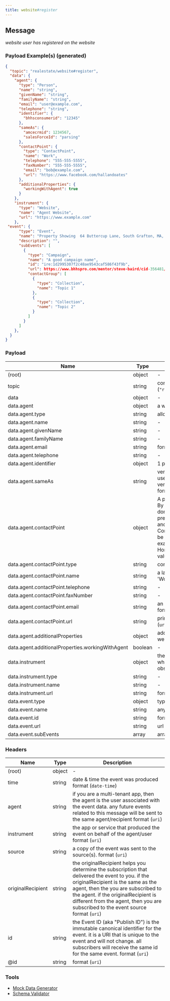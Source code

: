 ```yaml
---
title: website#register
---
```


## Message

_website user has registered on the website_

### Payload Example(s) (generated)

```json
{
  "topic": "realestate/website#register",
  "data": {
    "agent": {
      "type": "Person",
      "name": "string",
      "givenName": "string",
      "familyName": "string",
      "email": "user@example.com",
      "telephone": "string",
      "identifier": {
        "bhhsconsumerid": "12345"
      },
      "sameAs": {
        "amcecrmid": 1234567,
        "salesForceId": "parsing"
      },
      "contactPoint": {
        "type": "ContactPoint",
        "name": "Work",
        "telephone": "555-555-5555",
        "faxNumber": "555-555-5555",
        "email": "bob@example.com",
        "url": "https://www.facebook.com/hallandoates"
      },
      "additionalProperties": {
        "workingWithAgent": true
      }
    },
    "instrument": {
      "type": "Website",
      "name": "Agent Website",
      "url": "https://www.example.com"
    },
 "event": {
      "type": "Event",
      "name": "Property Showing  64 Buttercup Lane, South Grafton, MA, USA",
      "description": "",
      "subEvents": [
        {
          "type": "Campaign",
          "name": "A good campaign name",
          "id": "ire:1d2995307f2c48ae9543caf586f43f9b",
          "url": https://www.bhhspro.com/mentor/steve-baird/cid-356481/oh/889-hartford-drive-44035/pid-338005633,
          "contactGroup": [
            {
              "type": "Collection",
              "name": "Topic 1"
            },
            {
              "type": "Collection",
              "name": "Topic 2"
            }
          ]
        }
      ]
    },
  }
}
```

### Payload

| Name                                             | Type    | Description                                                                                                                                                                                                                                                                                 |
| ------------------------------------------------ | ------- | ------------------------------------------------------------------------------------------------------------------------------------------------------------------------------------------------------------------------------------------------------------------------------------------- |
| (root)                                           | object  | -                                                                                                                                                                                                                                                                                           |
| topic                                            | string  | const (`"realestate/website#register"`)                                                                                                                                                                                                                                                     |
| data                                             | object  | -                                                                                                                                                                                                                                                                                           |
| data.agent                                       | object  | a website user/visitor                                                                                                                                                                                                                                                                      |
| data.agent.type                                  | string  | allowed (`"Person"`, `"Contact"`)                                                                                                                                                                                                                                                           |
| data.agent.name                                  | string  | -                                                                                                                                                                                                                                                                                           |
| data.agent.givenName                             | string  | -                                                                                                                                                                                                                                                                                           |
| data.agent.familyName                            | string  | -                                                                                                                                                                                                                                                                                           |
| data.agent.email                                 | string  | format (`email`)                                                                                                                                                                                                                                                                            |
| data.agent.telephone                             | string  | -                                                                                                                                                                                                                                                                                           |
| data.agent.identifier                            | object  | 1 properties                                                                                                                                                                                                                                                                                |
| data.agent.sameAs                                | string  | vendor specific identifier for the user can be shared with other vendors to identify the user format (`uri`)                                                                                                                                                                                |
| data.agent.contactPoint                          | object  | A point of contact for the entity. By convention in the real estate domain, ContactPoints are preferred over telephone, email, and faxNumber so the ContactPoint.name property can be used to label values for example, Work Telephone, Home, as named contactPoint values. >= 3 properties |
| data.agent.contactPoint.type                     | string  | const (`"ContactPoint"`)                                                                                                                                                                                                                                                                    |
| data.agent.contactPoint.name                     | string  | a label for the contactPoint, i.e. 'Work', or 'Home'                                                                                                                                                                                                                                        |
| data.agent.contactPoint.telephone                | string  | -                                                                                                                                                                                                                                                                                           |
| data.agent.contactPoint.faxNumber                | string  | -                                                                                                                                                                                                                                                                                           |
| data.agent.contactPoint.email                    | string  | an email address for the item. format (`email`)                                                                                                                                                                                                                                             |
| data.agent.contactPoint.url                      | string  | primary URL for the item. format (`uri`)                                                                                                                                                                                                                                                    |
| data.agent.additionalProperties                  | object  | additional properties for the website user                                                                                                                                                                                                                                                  |
| data.agent.additionalProperties.workingWithAgent | boolean | -                                                                                                                                                                                                                                                                                           |
| data.instrument                                  | object  | the site, app or service being on which the user action was observed.                                                                                                                                                                                                                       |
| data.instrument.type                             | string  | -                                                                                                                                                                                                                                                                                           |
| data.instrument.name                             | string  | -                                                                                                                                                                                                                                                                                           |
| data.instrument.url                              | string  | format (`uri`)                                                                                                                                                                                                                                                                              |
| data.event.type                                  | object  | type of the event e.g Campaign                                                                                                                                                                                                                                                              |
| data.event.name                                  | string  | any string name                                                                                                                                                                                                                                                                             |
| data.event.id                                    | string  | format (`uri`)                                                                                                                                                                                                                                                                              |
| data.event.url                                   | string  | url of the event                                                                                                                                                                                                                                                                            |
| data.event.subEvents                             | array   | array of subEvents                                                                                                                                                                                                                                                                          |

### Headers

| Name              | Type   | Description                                                                                                                                                                                                                                                                                               |
| ----------------- | ------ | --------------------------------------------------------------------------------------------------------------------------------------------------------------------------------------------------------------------------------------------------------------------------------------------------------- |
| (root)            | object | -                                                                                                                                                                                                                                                                                                         |
| time              | string | date & time the event was produced format (`date-time`)                                                                                                                                                                                                                                                   |
| agent             | string | if you are a multi-tenant app, then the agent is the user associated with the event data. any future events related to this message will be sent to the same agent/recipient format (`uri`)                                                                                                               |
| instrument        | string | the app or service that produced the event on behalf of the agent/user format (`uri`)                                                                                                                                                                                                                     |
| source            | string | a copy of the event was sent to the source(s). format (`uri`)                                                                                                                                                                                                                                             |
| originalRecipient | string | the originalRecipient helps you determine the subscription that delivered the event to you. if the originalRecipient is the same as the agent, then the you are subscribed to the agent. if the originalRecipient is different from the agent, then you are subscribed to the event source format (`uri`) |
| id                | string | the Event ID (aka "Publish ID") is the immutable canonical identifier for the event. it is a URI that is unique to the event and will not change. all subscribers will receive the same id for the same event. format (`uri`)                                                                             |
| @id               | string | format (`uri`)                                                                                                                                                                                                                                                                                            |

### Tools

- [Mock Data Generator](/tools/mock-data-generator)
- [Schema Validator](/tools/validate)
